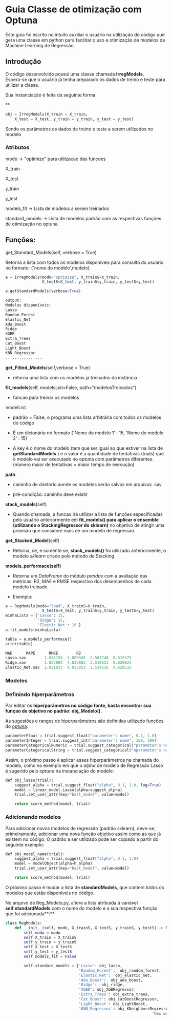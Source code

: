# Guia Classe de otimização com Optuna

Este guia foi escrito no intuito auxiliar o usuário na utilização do código que gera uma classe em python para facilitar o uso e otimização de modelos de Machine Learning de Regressão. 

## Introdução

O código desenvolvido possui uma classe chamada  **IrregModels.**  
Espera-se que o usuário já tenha preparado os dados de treino e teste para utilizar a classe.

Sua instanciação é feita da seguinte forma 

 **

```python
obj = IrregModels(X_train = X_train, 
	X_test = X_test, y_train = y_train, y_test = y_test)
```

Sendo os parâmetros os dados de treino e teste a serem utilizados no modelo

### Atributos

modo → "optimize" para utilizacao das funcoes 

X_train

X_test

y_train

y_test

models_fit → Lista de modelos a serem treinados 

standard_models → Lista de modelos padrão com as respectivas funções de otimização no optuna. 

## Funções:

get_Standard_Models(self, verbose = True)

Retorna a lista com todos os modelos disponiveis para consulta do usuário no formato: {'nome do modelo',modelo} 

```python
a = IrregModels(modo="optimize", X_trainS=X_train,
                X_testS=X_test, y_trainS=y_train, y_testS=y_test)

a.getStandardModels(verbose=True)
```

```python
output: 
Modelos disponíveis: 
Lasso
Random_Forest
Elastic_Net
Ada_Boost
Ridge
XGBR
Extra_Trees
Cat_Boost
Light_Boost
KNN_Regressor
................
```

**get_Fitted_Models**(self,verbose = True)

* retorna uma lista com os modelos já treinados da instância

**fit_models**(self, modelsList=False, path="modelosTreinados")

* funcao para treinar os modelos

modelList

* padrão = False, o programa uma lista arbitrária com todos os modelos do código 

* É um dicionário no formato {'Nome do modelo 1' : 15, 'Nome do modelo 2' : 15} 

* A key é o nome do modelo (tem que ser igual ao que estiver na lista de **getStandardModels** )  e o valor é a quantidade de tentativas (trials) que o modelo vai ser executado no optuna com parâmetros diferentes. (número maior de tentativas = maior tempo de execução) 

**path** 

* caminho de diretório aonde os modelos serão salvos em arquivos .sav 

* pré-condição: caminho deve existir 

**stack_models**(self)

* Quando chamada, a funcao irá utilizar a lista de funções especificadas pelo usuário anteriormente em **fit_models() para aplicar o ensemble (utilizando o StackingRegressor do sklearn)** no objetivo de atingir uma previsão que considere mais de um modelo de regressão.  

**get_Stacked_Model**(self)

* Retorna, se, e somente se, **stack_models()** foi utilizado anteriormente, o modelo *sklearn* criado pelo método de Stacking 

**models_performace(self)**

* Retorna um *DataFrame* do módulo *pandas* com a avaliação das métricas: R2, MAE e RMSE respectivo dos desempenhos de cada modelo treinado

* Exemplo: 

```python
a = RegModels(modo="load", X_trainS=X_train,
                X_testS=X_test, y_trainS=y_train, y_testS=y_test)
minhaLista = {'Lasso': 15,
              'Ridge': 15, 
              'Elastic_Net': 10 }
a.fit_models(minhaLista)

table = a.models_performace()
print(table)

MAE      MAPE      RMSE        R2
Lasso.sav        1.845159  3.889345  2.563748  0.615375
Ridge.sav        1.822004  4.025883  2.518531  0.628823
Elastic_Net.sav  1.821933  4.033852  2.519516  0.628532
```

### Modelos

### Definindo hiperparâmetros

Par editar os **hiperparâmetros no código fonte, basta encontrar sua funçao de objetivo no padrão: obj_Modelo().** 

As sugestões e ranges de hiperparâmetros são definidas utilizado funções do [optuna](https://optuna.readthedocs.io/en/stable/): 

```python
parameterFloat = trial.suggest_float("parameter's name", 0.1, 1.0)
parameterInteger = trial.suggest_int("parameter's name", 100, 500)
parameterCategoricalNumeric = trial.suggest_categorical("parameter's name", [1, 2, 4])
parameterCategoricalString = trial.suggest_categorical("nparameter's name", ["a", "b", "c"])
```

Assim, o próximo passo é aplicar esses hiperparâmetros na chamada do modelo, como no exemplo em que o *alpha* de modelo de Regressão Lasso é sugerido pelo *optuna* na instanciação do modelo: 

```python
def obj_lasso(trial):
    suggest_alpha = trial.suggest_float("alpha", 0.1, 1.0, log=True)
    model = linear_model.Lasso(alpha=suggest_alpha)
    trial.set_user_attr(key="best_model", value=model)

    return score_method(model, trial)
```

### Adicionando modelos

Para adicionar novos modelos de regressão (padrão sklearn), deve-se, primeiramente, adicionar uma nova função objetivo assim como as que já existem no código. O padrão a ser utilizado pode ser copiado a partir do seguinte exemplo: 

```python
def obj_model_name(trial):
    suggest_alpha = trial.suggest_float("alpha", 0.1, 1.0)
    model = modelObject(alpha=h_alpha)
    trial.set_user_attr(key="best_model", value=model)

    return score_method(model, trial)
```

O próximo passo é mudar a lista de **standardModels**, que contem todos os modelos que estão disponíveis no código. 

No arquivo de Reg_Models.py, altere a lista atribuida à variável **self.standardModels** com o nome do modelo e a sua respectiva função que foi adicionada**:** 

```python
class RegModels:
    def __init__(self, modo, X_trainS, X_testS, y_trainS, y_testS) -> None:
        self.modo = modo
        self.X_train = X_trainS
        self.y_train = y_trainS
        self.X_test = X_testS
        self.y_test = y_testS
        self.models_fit = False

        self.standard_models = {'Lasso': obj_lasso,
                                'Random_Forest':  obj_random_forest,
                                'Elastic_Net':  obj_elastic_net,
                                'Ada_Boost':  obj_ada_boost,
                                'Ridge':  obj_ridge,
                                'XGBR': obj_XGBRegressor,
                                'Extra_Trees': obj_extra_trees,
                                'Cat_Boost': obj_catBoostRegressor,
                                'Light_Boost': obj_LightBoost,
                                'KNN_Regressor': obj_KNeighborsRegressor,
																'New model name': obj_model_name,}

```
